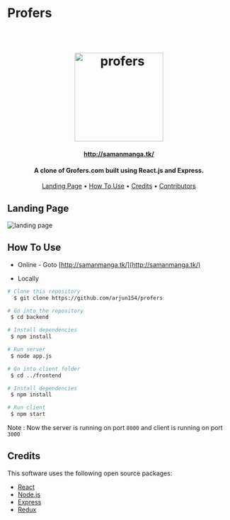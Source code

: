 # Profers

<h1 align="center">
  <br>
  <a href="http://samanmanga.tk/"><img src="https://scontent.fhyd1-2.fna.fbcdn.net/v/t1.0-9/89375398_108262037461264_7927303421210656768_n.jpg?_nc_cat=101&ccb=2&_nc_sid=85a577&_nc_ohc=ujjwFKtWdG8AX_GWJNw&_nc_ht=scontent.fhyd1-2.fna&oh=439e58c823f17a3d37e69c6ea2ddb930&oe=5FD7C7A4" alt="profers" width="200"></a>
  <br>
</h1>

<h4 align="center"><a href="http://samanmanga.tk/" target="_blank">http://samanmanga.tk/</a></h4>

<h4 align="center">A clone of Grofers.com built using React.js and Express.</h4>

<p align="center">
  <a href="#landing-page">Landing Page</a> •
  <a href="#how-to-use">How To Use</a> •
  <a href="#credits">Credits</a> •
  <a href="#contributors">Contributors</a>
</p>

## Landing Page

<img src="landingpage.png" alt="landing page">

## How To Use

- Online - Goto [http://samanmanga.tk/](http://samanmanga.tk/)

- Locally

```bash
# Clone this repository
  $ git clone https://github.com/arjun154/profers

# Go into the repository
 $ cd backend

# Install dependencies
 $ npm install

# Run server
 $ node app.js

# Go into client folder
 $ cd ../frontend

# Install dependencies
 $ npm install

# Run client
 $ npm start
```

Note : Now the server is running on port `8000` and client is running on port `3000`

## Credits

This software uses the following open source packages:

- [React](https://reactjs.org/)
- [Node.js](https://nodejs.org/)
- [Express](https://expressjs.com/)
- [Redux](https://redux.js.org/)
